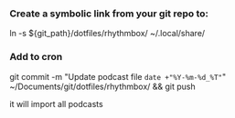 ### Create a symbolic link from your git repo to: 

ln -s ${git_path}/dotfiles/rhythmbox/ ~/.local/share/

### Add to cron

git commit -m "Update podcast file `date +"%Y-%m-%d_%T"`" ~/Documents/git/dotfiles/rhythmbox/ && git push 

it will import all podcasts
